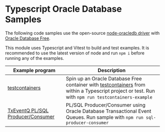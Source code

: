 # Typescript Oracle Database Samples

The following code samples use the open-source [node-oracledb driver](https://node-oracledb.readthedocs.io/en/latest/user_guide/introduction.html) with [Oracle Database Free](https://andersswanson.dev/2025/05/22/oracle-database-for-free/).

This module uses Typescript and Vitest to build and test examples. It is recommended to use the latest version of node and run `npm i` before running any of the examples.


| Example program                                                    | Description                                                                                                                                                                                                          |
|--------------------------------------------------------------------|----------------------------------------------------------------------------------------------------------------------------------------------------------------------------------------------------------------------|
| [testcontainers](src/testcontainers/oracle_database_container.ts)  | Spin up an Oracle Database Free container with [testcontainers](https://testcontainers.com/modules/oracle-free/?language=python) from within a Typescript project or test. Run with `npm run testcontainers-example` |
| [TxEventQ PL/SQL Producer/Consumer](./src/txeventq/SQLProducer.ts) | PL/SQL Producer/Consumer using Oracle Database Transactional Event Queues. Run sample with `npm run sql-producer-consumer`                                                                                           |

